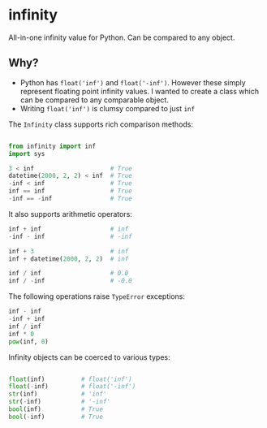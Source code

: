 infinity
========

All-in-one infinity value for Python. Can be compared to any object.


Why?
----

* Python has `float('inf')` and `float('-inf')`. However these simply represent
floating point infinity values. I wanted to create a class which can be compared to any comparable object.
* Writing `float('inf')` is clumsy compared to just `inf`



The `Infinity` class supports rich comparison methods:


```python

from infinity import inf
import sys

3 < inf                     # True
datetime(2000, 2, 2) < inf  # True
-inf < inf                  # True
inf == inf                  # True
-inf == -inf                # True
```


It also supports arithmetic operators:

```python
inf + inf                   # inf
-inf - inf                  # -inf

inf + 3                     # inf
inf + datetime(2000, 2, 2)  # inf

inf / inf                   # 0.0
inf / -inf                  # -0.0
```

The following operations raise `TypeError` exceptions:

```python
inf - inf
-inf + inf
inf / inf
inf * 0
pow(inf, 0)
```

Infinity objects can be coerced to various types:

```python

float(inf)          # float('inf')
float(-inf)         # float('-inf')
str(inf)            # 'inf'
str(-inf)           # '-inf'
bool(inf)           # True
bool(-inf)          # True
```
